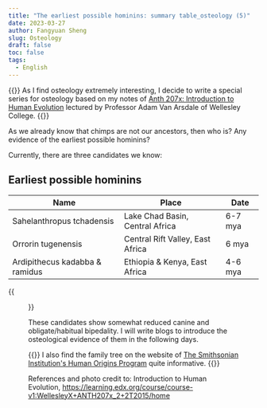 ```yaml
---
title: "The earliest possible hominins: summary table_osteology (5)"
date: 2023-03-27
author: Fangyuan Sheng
slug: Osteology
draft: false
toc: false
tags:
  - English
---
```


{{<block class="info">}}
As I find osteology extremely interesting, I decide to write a special series for osteology based on my notes of [Anth 207x: Introduction to Human Evolution](https://learning.edx.org/course/course-v1:WellesleyX+ANTH207x_2+2T2015/home) lectured by Professor Adam Van Arsdale of Wellesley College. {{<end>}}


As we already know that chimps are not our ancestors, then who is? Any evidence of the earliest possible hominins? 

Currently, there are three candidates we know:

## Earliest possible hominins

| **Name** | **Place** | **Date** |
|---------|---------|---------|
| Sahelanthropus tchadensis | Lake Chad Basin, Central Africa | 6-7 mya |
| Orrorin tugenensis | Central Rift Valley, East Africa | 6 mya |
| Ardipithecus kadabba & ramidus | Ethiopia & Kenya, East Africa | 4-6 mya |
  
{{<figure src="https://hellenshengfy.github.io/homini1.jpg">}}

These candidates show somewhat reduced canine and obligate/habitual bipedality. I will write blogs to introduce the osteological evidence of them in the following days.

  {{<block class="note">}}
I also find the family tree on the website of [The Smithsonian Institution's Human Origins Program](https://humanorigins.si.edu/evidence/human-family-tree) quite informative. {{<end>}}

References and photo credit to: Introduction to Human Evolution, https://learning.edx.org/course/course-v1:WellesleyX+ANTH207x_2+2T2015/home

